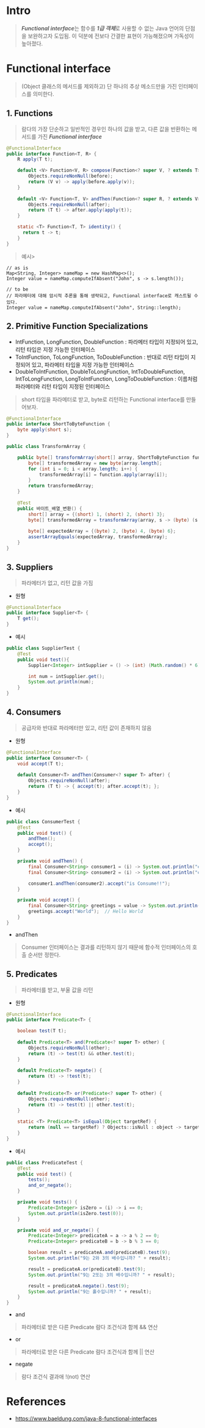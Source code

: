 # Intro
> ***Functional interface***는 함수를 ***1급 객체***로 사용할 수 없는 Java 언어의 단점을
> 보완하고자 도입됨. 이 덕분에 전보다 간결한 표현이 가능해졌으며 가독성이 높아졌다. 

# Functional interface
> (Object 클래스의 메서드를 제외하고) 단 하나의 추상 메소드만을 가진 인터페이스를 의미한다.

## 1. Functions
> 람다의 가장 단순하고 일반적인 경우인 하나의 값을 받고, 다른 값을 반환하는 메서드를 가진 ***Functional interface***
~~~java
@FunctionalInterface
public interface Function<T, R> {
    R apply(T t);

    default <V> Function<V, R> compose(Function<? super V, ? extends T> before) {
        Objects.requireNonNull(before);
        return (V v) -> apply(before.apply(v));
    }
    
    default <V> Function<T, V> andThen(Function<? super R, ? extends V> after) {
        Objects.requireNonNull(after);
        return (T t) -> after.apply(apply(t));
    }

    static <T> Function<T, T> identity() {
      return t -> t;
    }
}
~~~
> 예시>
~~~
// as is
Map<String, Integer> nameMap = new HashMap<>();
Integer value = nameMap.computeIfAbsent("John", s -> s.length());

// to be
// 파라메터에 대해 암시적 추론을 통해 생략되고, Functional interface로 캐스트될 수 있다.
Integer value = nameMap.computeIfAbsent("John", String::length);
~~~
## 2. Primitive Function Specializations
- IntFunction, LongFunction, DoubleFunction : 파라메터 타입이 지정되어 있고, 리턴 타입은 지정 가능한 인터페이스
- ToIntFunction, ToLongFunction, ToDoubleFunction : 반대로 리턴 타입이 지정되어 있고, 파라메터 타입을 지정 가능한 인터페이스
- DoubleToIntFunction, DoubleToLongFunction, IntToDoubleFunction, IntToLongFunction, LongToIntFunction, LongToDoubleFunction : 이름처럼 파라메터와 리턴 타입이 지정된 인터페이스
> short 타입을 파라메터로 받고, byte로 리턴하는 Functional interface를 만들어보자.
~~~java
@FunctionalInterface
public interface ShortToByteFunction {
    byte apply(short s);
}

public class TransformArray {

    public byte[] transformArray(short[] array, ShortToByteFunction function) {
        byte[] transformedArray = new byte[array.length];
        for (int i = 0; i < array.length; i++) {
            transformedArray[i] = function.apply(array[i]);
        }
        return transformedArray;
    }
    
    @Test
    public 바이트_배열_변환() {
        short[] array = {(short) 1, (short) 2, (short) 3};
        byte[] transformedArray = transformArray(array, s -> (byte) (s * 2));
         
        byte[] expectedArray = {(byte) 2, (byte) 4, (byte) 6};
        assertArrayEquals(expectedArray, transformedArray);
    }
}
~~~
## 3. Suppliers
> 파라메터가 없고, 리턴 값을 가짐
* 원형
~~~java
@FunctionalInterface
public interface Supplier<T> {
    T get();
}
~~~
* 예시
~~~java
public class SupplierTest {
    @Test
    public void test(){
        Supplier<Integer> intSupplier = () -> (int) (Math.random() * 6) + 1;

        int num = intSupplier.get();
        System.out.println(num);
    }
}
~~~
## 4. Consumers
> 공급자와 반대로 파라메터만 있고, 리턴 값이 존재하지 않음
* 원형
~~~java
@FunctionalInterface
public interface Consumer<T> {
    void accept(T t);
    
    default Consumer<T> andThen(Consumer<? super T> after) {
        Objects.requireNonNull(after);
        return (T t) -> { accept(t); after.accept(t); };
    }
}
~~~
* 예시
~~~java
public class ConsumerTest {
    @Test
    public void test() {
        andThen();
        accept();
    }

    private void andThen() {
        final Consumer<String> consumer1 = (i) -> System.out.println("consumer1 "+i);
        final Consumer<String> consumer2 = (i) -> System.out.println("consumer2 "+i);

        consumer1.andThen(consumer2).accept("is Consume!!");
    }

    private void accept() {
        final Consumer<String> greetings = value -> System.out.println("Hello " + value);
        greetings.accept("World");  // Hello World
    }
}
~~~
* andThen
> Consumer 인터페이스는 결과를 리턴하지 않기 때문에 함수적 인터페이스의 호출 순서만 정한다.
## 5. Predicates
> 파라메터를 받고, 부울 값을 리턴
* 원형
~~~java
@FunctionalInterface
public interface Predicate<T> {

    boolean test(T t);
    
    default Predicate<T> and(Predicate<? super T> other) {
        Objects.requireNonNull(other);
        return (t) -> test(t) && other.test(t);
    }
    
    default Predicate<T> negate() {
        return (t) -> !test(t);
    }
    
    default Predicate<T> or(Predicate<? super T> other) {
        Objects.requireNonNull(other);
        return (t) -> test(t) || other.test(t);
    }
    
    static <T> Predicate<T> isEqual(Object targetRef) {
        return (null == targetRef) ? Objects::isNull : object -> targetRef.equals(object);
    }
}
~~~
* 예시
~~~java
public class PredicateTest {
    @Test
    public void test() {
        tests();
        and_or_negate();
    }

    private void tests() {
        Predicate<Integer> isZero = (i) -> i == 0;
        System.out.println(isZero.test(0));
    }

    private void and_or_negate() {
        Predicate<Integer> predicateA = a -> a % 2 == 0;
        Predicate<Integer> predicateB = b -> b % 3 == 0;

        boolean result = predicateA.and(predicateB).test(9);
        System.out.println("9는 2와 3의 배수입니까? " + result);

        result = predicateA.or(predicateB).test(9);
        System.out.println("9는 2또는 3의 배수입니까? " + result);

        result = predicateA.negate().test(9);
        System.out.println("9는 홀수입니까? " + result);
    }
}
~~~
* and
> 파라메터로 받은 다른 Predicate 람다 조건식과 함께 && 연산
* or
> 파라메터로 받은 다른 Predicate 람다 조건식과 함께 || 연산
* negate
> 람다 조건식 결과애 !(not) 연산
# References
* https://www.baeldung.com/java-8-functional-interfaces